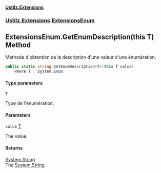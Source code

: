 #### [Ustilz.Extensions](index.md 'index')
### [Ustilz.Extensions](Ustilz.Extensions.md 'Ustilz.Extensions').[ExtensionsEnum](Ustilz.Extensions.ExtensionsEnum.md 'Ustilz.Extensions.ExtensionsEnum')

## ExtensionsEnum.GetEnumDescription<T>(this T) Method

Méthode d'obtention de la description d'une valeur d'une énumération.

```csharp
public static string GetEnumDescription<T>(this T value)
    where T : System.Enum;
```
#### Type parameters

<a name='Ustilz.Extensions.ExtensionsEnum.GetEnumDescription_T_(thisT).T'></a>

`T`

Type de l'énumération.
#### Parameters

<a name='Ustilz.Extensions.ExtensionsEnum.GetEnumDescription_T_(thisT).value'></a>

`value` [T](Ustilz.Extensions.ExtensionsEnum.GetEnumDescription_T_(thisT).md#Ustilz.Extensions.ExtensionsEnum.GetEnumDescription_T_(thisT).T 'Ustilz.Extensions.ExtensionsEnum.GetEnumDescription<T>(this T).T')

The value.

#### Returns
[System.String](https://docs.microsoft.com/en-us/dotnet/api/System.String 'System.String')  
The [System.String](https://docs.microsoft.com/en-us/dotnet/api/System.String 'System.String').